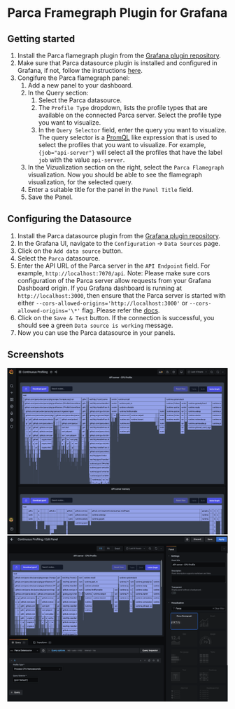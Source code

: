 # Parca Framegraph Plugin for Grafana

## Getting started

1. Install the Parca flamegraph plugin from the [Grafana plugin repository](https://grafana.com/grafana/plugins/parca-panel/).
2. Make sure that Parca datasource plugin is installed and configured in Grafana, if not, follow the instructions [here](#configuring-the-datasource).
3. Congifure the Parca flamegraph panel:
   1. Add a new panel to your dashboard.
   2. In the Query section:
      1. Select the Parca datasource.
      2. The `Profile Type` dropdown, lists the profile types that are available on the connected Parca server. Select the profile type you want to visualize.
      3. In the `Query Selector` field, enter the query you want to visualize. The query selector is a [PromQL](https://prometheus.io/docs/prometheus/latest/querying/basics/) like expression that is used to select the profiles that you want to visualize. For example, `{job="api-server"}` will select all the profiles that have the label `job` with the value `api-server`.
   3. In the Vizualization section on the right, select the `Parca Flamegraph` visualization. Now you should be able to see the flamegraph visualization, for the selected query.
   4. Enter a suitable title for the panel in the `Panel Title` field.
   5. Save the Panel.

## Configuring the Datasource

1. Install the Parca datasource plugin from the [Grafana plugin repository](https://grafana.com/grafana/plugins/parca-datasource/).
2. In the Grafana UI, navigate to the `Configuration` -> `Data Sources` page.
3. Click on the `Add data source` button.
4. Select the `Parca` datasource.
5. Enter the API URL of the Parca server in the `API Endpoint` field. For example, `http://localhost:7070/api`.
   Note: Please make sure cors configuration of the Parca server allow requests from your Grafana Dashboard origin. If you Grafana dashboard is running at `http://localhost:3000`, then ensure that the Parca server is started with either `--cors-allowed-origins='http://localhost:3000'` or `--cors-allowed-origins='\*'` flag. Please refer the [docs](https://www.parca.dev/docs/grafana-datasource-plugin#allow-cors-requests).
6. Click on the `Save & Test` button. If the connection is successful, you should see a green `Data source is working` message.
7. Now you can use the Parca datasource in your panels.

## Screenshots

![Parca Flamegraph](https://raw.githubusercontent.com/parca-dev/parca/main/ui/packages/app/grafana-panel-plugin/src/img/screenshots/panel.png)
![Parca Flamegraph Config](https://raw.githubusercontent.com/parca-dev/parca/main/ui/packages/app/grafana-panel-plugin/src/img/screenshots/panel-config.png)
